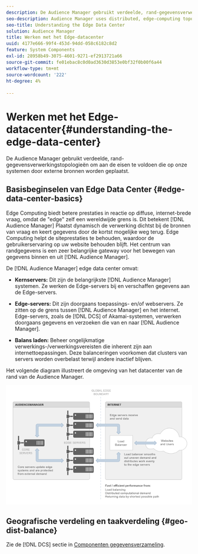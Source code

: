 ```yaml
---
description: De Audience Manager gebruikt verdeelde, rand-gegevensverwerkingstopologieën om aan de eisen te voldoen die op onze systemen door externe bronnen worden geplaatst.
seo-description: Audience Manager uses distributed, edge-computing topologies to meet the demands placed on our systems by external sources.
seo-title: Understanding the Edge Data Center
solution: Audience Manager
title: Werken met het Edge-datacenter
uuid: 4177e666-99f4-453d-94dd-058c6182c8d2
feature: System Components
exl-id: 28958b49-3075-4601-9271-ef2913721a66
source-git-commit: fe01ebac8c0d0ad3630d3853e0bf32f0b00f6a44
workflow-type: tm+mt
source-wordcount: '222'
ht-degree: 4%

---
```


# Werken met het Edge-datacenter{#understanding-the-edge-data-center}

De Audience Manager gebruikt verdeelde, rand-gegevensverwerkingstopologieën om aan de eisen te voldoen die op onze systemen door externe bronnen worden geplaatst.

## Basisbeginselen van Edge Data Center {#edge-data-center-basics}

<!-- 

c_compedge.xml

 -->

Edge Computing biedt betere prestaties in reactie op diffuse, internet-brede vraag, omdat de &quot;edge&quot; zelf een wereldwijde grens is. Dit betekent [!DNL Audience Manager] Plaatst dynamisch de verwerking dichtst bij de bronnen van vraag en keert gegevens door de kortst mogelijke weg terug. Edge Computing helpt de siteprestaties te behouden, waardoor de gebruikerservaring op uw website behouden blijft. Het centrum van randgegevens is een zeer belangrijke gateway voor het bewegen van gegevens binnen en uit [!DNL Audience Manager].

De [!DNL Audience Manager] edge data center omvat:

* **Kernservers:** Dit zijn de belangrijkste [!DNL Audience Manager] systemen. Ze werken de Edge-servers bij en verschaffen gegevens aan de Edge-servers.

* **Edge-servers:** Dit zijn doorgaans toepassings- en/of webservers. Ze zitten op de grens tussen [!DNL Audience Manager] en het internet. Edge-servers, zoals de [!DNL DCS] of Akamai-systemen, verwerken doorgaans gegevens en verzoeken die van en naar [!DNL Audience Manager].

* **Balans laden:** Beheer ongelijkmatige verwerkings-/verwerkingsvereisten die inherent zijn aan internettoepassingen. Deze balanceringen voorkomen dat clusters van servers worden overbelast terwijl andere inactief blijven.

Het volgende diagram illustreert de omgeving van het datacenter van de rand van de Audience Manager.

![](assets/edge_data_center.png)

## Geografische verdeling en taakverdeling {#geo-dist-balance}

Zie de [!DNL DCS] sectie in [Componenten gegevensverzameling](../../reference/system-components/components-data-collection.md).
